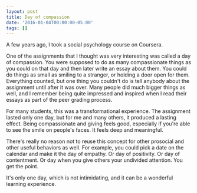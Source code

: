 ```yaml
---
layout: post
title: Day of compassion
date: '2016-01-04T00:00:00-05:00'
tags: []
---
```

A few years ago, I took a social psychology course on Coursera.

One of the assignments that I thought was very interesting was called a day of compassion. You were supposed to do as many compassionate things as you could on that day and then later write an essay about them. You could do things as small as smiling to a stranger, or holding a door open for them. Everything counted, but one thing you couldn't do is tell anybody about the assignment until after it was over. Many people did much bigger things as well, and I remember being quite impressed and inspired when I read their essays as part of the peer grading process.

For many students, this was a transformational experience. The assignment lasted only one day, but for me and many others, it produced a lasting effect. Being compassionate and giving feels good, especially if you're able to see the smile on people's faces. It feels deep and meaningful.

There's really no reason not to reuse this concept for other prosocial and other useful behaviors as well. For example, you could pick a date on the calendar and make it the day of empathy. Or day of positivity. Or day of contentment. Or day when you give others your undivided attention. You get the point.

It's only one day, which is not intimidating, and it can be a wonderful learning experience.
